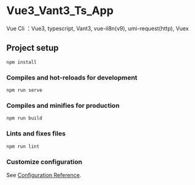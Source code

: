# Vue3_Vant3_Ts_App
Vue Cli ：Vue3, typescript, Vant3, vue-il8n(v9), umi-request(http),  Vuex


## Project setup
```
npm install
```

### Compiles and hot-reloads for development
```
npm run serve
```

### Compiles and minifies for production
```
npm run build
```

### Lints and fixes files
```
npm run lint
```

### Customize configuration
See [Configuration Reference](https://cli.vuejs.org/config/).
